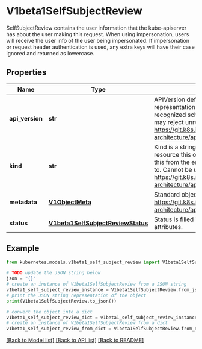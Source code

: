 # V1beta1SelfSubjectReview

SelfSubjectReview contains the user information that the kube-apiserver has about the user making this request. When using impersonation, users will receive the user info of the user being impersonated.  If impersonation or request header authentication is used, any extra keys will have their case ignored and returned as lowercase.

## Properties

Name | Type | Description | Notes
------------ | ------------- | ------------- | -------------
**api_version** | **str** | APIVersion defines the versioned schema of this representation of an object. Servers should convert recognized schemas to the latest internal value, and may reject unrecognized values. More info: https://git.k8s.io/community/contributors/devel/sig-architecture/api-conventions.md#resources | [optional] 
**kind** | **str** | Kind is a string value representing the REST resource this object represents. Servers may infer this from the endpoint the client submits requests to. Cannot be updated. In CamelCase. More info: https://git.k8s.io/community/contributors/devel/sig-architecture/api-conventions.md#types-kinds | [optional] 
**metadata** | [**V1ObjectMeta**](V1ObjectMeta.md) | Standard object&#39;s metadata. More info: https://git.k8s.io/community/contributors/devel/sig-architecture/api-conventions.md#metadata | [optional] 
**status** | [**V1beta1SelfSubjectReviewStatus**](V1beta1SelfSubjectReviewStatus.md) | Status is filled in by the server with the user attributes. | [optional] 

## Example

```python
from kubernetes.models.v1beta1_self_subject_review import V1beta1SelfSubjectReview

# TODO update the JSON string below
json = "{}"
# create an instance of V1beta1SelfSubjectReview from a JSON string
v1beta1_self_subject_review_instance = V1beta1SelfSubjectReview.from_json(json)
# print the JSON string representation of the object
print(V1beta1SelfSubjectReview.to_json())

# convert the object into a dict
v1beta1_self_subject_review_dict = v1beta1_self_subject_review_instance.to_dict()
# create an instance of V1beta1SelfSubjectReview from a dict
v1beta1_self_subject_review_from_dict = V1beta1SelfSubjectReview.from_dict(v1beta1_self_subject_review_dict)
```
[[Back to Model list]](../README.md#documentation-for-models) [[Back to API list]](../README.md#documentation-for-api-endpoints) [[Back to README]](../README.md)


